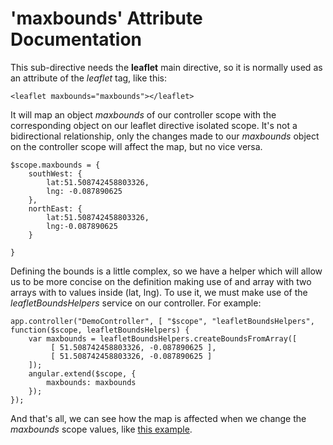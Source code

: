 'maxbounds' Attribute Documentation
===================================

This sub-directive needs the **leaflet** main directive, so it is normally used as an attribute of the *leaflet* tag, like this:

```
<leaflet maxbounds="maxbounds"></leaflet>
```

It will map an object _maxbounds_ of our controller scope with the corresponding object on our leaflet directive isolated scope. It's not a bidirectional relationship, only the changes made to our _maxbounds_ object on the controller scope will affect the map, but no vice versa.

```
$scope.maxbounds = {
    southWest: {
        lat:51.508742458803326,
        lng: -0.087890625
    },
    northEast: {
        lat:51.508742458803326,
        lng:-0.087890625
    }

}
```

Defining the bounds is a little complex, so we have a helper which will allow us to be more concise on the definition making use of and array with two arrays with to values inside (lat, lng). To use it, we must make use of the _leafletBoundsHelpers_ service on our controller. For example:

```
app.controller("DemoController", [ "$scope", "leafletBoundsHelpers", function($scope, leafletBoundsHelpers) {
    var maxbounds = leafletBoundsHelpers.createBoundsFromArray([
         [ 51.508742458803326, -0.087890625 ],
         [ 51.508742458803326, -0.087890625 ]
    ]);
    angular.extend($scope, {
        maxbounds: maxbounds
    });
});
```

And that's all, we can see how the map is affected when we change the _maxbounds_ scope values, like [this example](http://angular-ui.github.io/ui-leaflet/examples/maxbounds-example.html).
